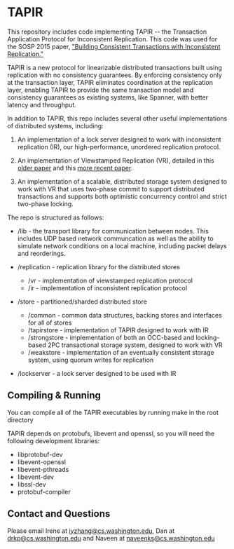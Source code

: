 # TAPIR

This repository includes code implementing TAPIR -- the Transaction
Application Protocol for Inconsistent Replication. This code was used
for the SOSP 2015 paper, ["Building Consistent Transactions with
Inconsistent Replication."](http://dl.acm.org/authorize?N93281)

TAPIR is a new protocol for linearizable distributed transactions
built using replication with no consistency guarantees. By enforcing
consistency only at the transaction layer, TAPIR eliminates
coordination at the replication layer, enabling TAPIR to provide the
same transaction model and consistency guarantees as existing systems,
like Spanner, with better latency and throughput.

In addition to TAPIR, this repo includes several other useful
implementations of distributed systems, including:

1. An implementation of a lock server designed to work with
   inconsistent replication (IR), our high-performance, unordered
   replication protocol.

2. An implementation of Viewstamped Replication (VR), detailed in this
   [older paper](http://dl.acm.org/citation.cfm?id=62549) and this
   [more recent paper](http://18.7.29.232/handle/1721.1/71763).

3. An implementation of a scalable, distributed storage system
   designed to work with VR that uses two-phase commit to support
   distributed transactions and supports both optimistic concurrency
   control and strict two-phase locking.

The repo is structured as follows:

- /lib - the transport library for communication between nodes. This
  includes UDP based network communcation as well as the ability to
  simulate network conditions on a local machine, including packet
  delays and reorderings.

- /replication - replication library for the distributed stores
  - /vr - implementation of viewstamped replication protocol
  - /ir - implementation of inconsistent replication protocol

- /store - partitioned/sharded distributed store
  - /common - common data structures, backing stores and interfaces for all of stores
  - /tapirstore - implementation of TAPIR designed to work with IR
  - /strongstore - implementation of both an OCC-based and locking-based 2PC transactional
  storage system, designed to work with VR
  - /weakstore - implementation of an eventually consistent storage
    system, using quorum writes for replication

- /lockserver - a lock server designed to be used with IR

## Compiling & Running
You can compile all of the TAPIR executables by running make in the root directory

TAPIR depends on protobufs, libevent and openssl, so you will need the following development libraries:
- libprotobuf-dev
- libevent-openssl
- libevent-pthreads
- libevent-dev
- libssl-dev
- protobuf-compiler

## Contact and Questions
Please email Irene at iyzhang@cs.washington.edu, Dan at drkp@cs.washington.edu and Naveen at naveenks@cs.washington.edu
